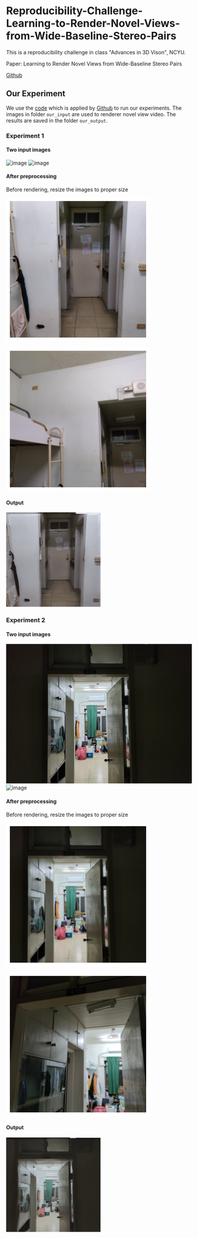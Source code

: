 # Reproducibility-Challenge-Learning-to-Render-Novel-Views-from-Wide-Baseline-Stereo-Pairs

This is a reproducibility challenge in class "Advances in 3D Vison", NCYU.

Paper: Learning to Render Novel Views from Wide-Baseline Stereo Pairs

[Github](https://github.com/yilundu/cross_attention_renderer/tree/master)

## Our Experiment

We use the [code](https://colab.research.google.com/drive/1PeL5oJ_eraLEdzTEVPLBwoM2pyv26WcU?usp=sharing) which is applied by [Github](https://github.com/yilundu/cross_attention_renderer/tree/master) to run our experiments.
The images in folder `our_input` are used to renderer novel view video. The results are saved in the folder `our_output`.

### Experiment 1

#### Two input images

![image](https://github.com/khliu0000/Reproducibility-Challenge-Learning-to-Render-Novel-Views-from-Wide-Baseline-Stereo-Pairs/blob/main/our_input/set1/1.jpg)
![image](https://github.com/khliu0000/Reproducibility-Challenge-Learning-to-Render-Novel-Views-from-Wide-Baseline-Stereo-Pairs/blob/main/our_input/set1/2.jpg)

#### After preprocessing

Before rendering, resize the images to proper size

![image](https://github.com/khliu0000/Reproducibility-Challenge-Learning-to-Render-Novel-Views-from-Wide-Baseline-Stereo-Pairs/blob/main/our_input/set1/process1.png)

![image](https://github.com/khliu0000/Reproducibility-Challenge-Learning-to-Render-Novel-Views-from-Wide-Baseline-Stereo-Pairs/blob/main/our_input/set1/process2.png)

#### Output

![image](https://github.com/khliu0000/Reproducibility-Challenge-Learning-to-Render-Novel-Views-from-Wide-Baseline-Stereo-Pairs/blob/main/our_output/set1_output.gif)

### Experiment 2

#### Two input images

![image](https://github.com/khliu0000/Reproducibility-Challenge-Learning-to-Render-Novel-Views-from-Wide-Baseline-Stereo-Pairs/blob/main/our_input/set2/1.jpg)
![image](https://github.com/khliu0000/Reproducibility-Challenge-Learning-to-Render-Novel-Views-from-Wide-Baseline-Stereo-Pairs/blob/main/our_input/set2/2.jpg)

#### After preprocessing

Before rendering, resize the images to proper size

![image](https://github.com/khliu0000/Reproducibility-Challenge-Learning-to-Render-Novel-Views-from-Wide-Baseline-Stereo-Pairs/blob/main/our_input/set2/process1.png)

![image](https://github.com/khliu0000/Reproducibility-Challenge-Learning-to-Render-Novel-Views-from-Wide-Baseline-Stereo-Pairs/blob/main/our_input/set2/process2.png)

#### Output

![image](https://github.com/khliu0000/Reproducibility-Challenge-Learning-to-Render-Novel-Views-from-Wide-Baseline-Stereo-Pairs/blob/main/our_output/set2_output.gif)
